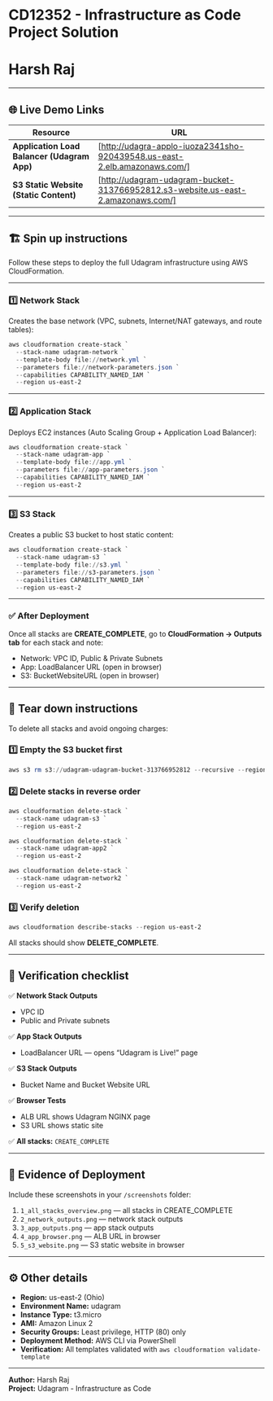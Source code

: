# CD12352 - Infrastructure as Code Project Solution  
# Harsh Raj  

---

## 🌐 Live Demo Links

| Resource | URL |
|-----------|-----|
| **Application Load Balancer (Udagram App)** | [http://udagra-applo-iuoza2341sho-920439548.us-east-2.elb.amazonaws.com/] |
| **S3 Static Website (Static Content)** | [http://udagram-udagram-bucket-313766952812.s3-website.us-east-2.amazonaws.com/] |



---

## 🏗️ Spin up instructions

Follow these steps to deploy the full Udagram infrastructure using AWS CloudFormation.

---

### 1️⃣ Network Stack

Creates the base network (VPC, subnets, Internet/NAT gateways, and route tables):

```powershell
aws cloudformation create-stack `
  --stack-name udagram-network `
  --template-body file://network.yml `
  --parameters file://network-parameters.json `
  --capabilities CAPABILITY_NAMED_IAM `
  --region us-east-2
```

---

### 2️⃣ Application Stack

Deploys EC2 instances (Auto Scaling Group + Application Load Balancer):

```powershell
aws cloudformation create-stack `
  --stack-name udagram-app `
  --template-body file://app.yml `
  --parameters file://app-parameters.json `
  --capabilities CAPABILITY_NAMED_IAM `
  --region us-east-2
```

---

### 3️⃣ S3 Stack

Creates a public S3 bucket to host static content:

```powershell
aws cloudformation create-stack `
  --stack-name udagram-s3 `
  --template-body file://s3.yml `
  --parameters file://s3-parameters.json `
  --capabilities CAPABILITY_NAMED_IAM `
  --region us-east-2
```

---

### ✅ After Deployment

Once all stacks are **CREATE_COMPLETE**, go to **CloudFormation → Outputs tab** for each stack and note:
- Network: VPC ID, Public & Private Subnets
- App: LoadBalancer URL (open in browser)
- S3: BucketWebsiteURL (open in browser)

---

## 🧹 Tear down instructions

To delete all stacks and avoid ongoing charges:

### 1️⃣ Empty the S3 bucket first

```powershell
aws s3 rm s3://udagram-udagram-bucket-313766952812 --recursive --region us-east-2
```

### 2️⃣ Delete stacks in reverse order

```powershell
aws cloudformation delete-stack `
  --stack-name udagram-s3 `
  --region us-east-2

aws cloudformation delete-stack `
  --stack-name udagram-app2 `
  --region us-east-2

aws cloudformation delete-stack `
  --stack-name udagram-network2 `
  --region us-east-2
```

### 3️⃣ Verify deletion

```powershell
aws cloudformation describe-stacks --region us-east-2
```

All stacks should show **DELETE_COMPLETE**.

---

## 🧾 Verification checklist

✅ **Network Stack Outputs**
- VPC ID  
- Public and Private subnets  

✅ **App Stack Outputs**
- LoadBalancer URL — opens “Udagram is Live!” page  

✅ **S3 Stack Outputs**
- Bucket Name and Bucket Website URL  

✅ **Browser Tests**
- ALB URL shows Udagram NGINX page  
- S3 URL shows static site  

✅ **All stacks:** `CREATE_COMPLETE`

---

## 📸 Evidence of Deployment

Include these screenshots in your `/screenshots` folder:

1. `1_all_stacks_overview.png` — all stacks in CREATE_COMPLETE  
2. `2_network_outputs.png` — network stack outputs  
3. `3_app_outputs.png` — app stack outputs  
4. `4_app_browser.png` — ALB URL in browser  
5. `5_s3_website.png` — S3 static website in browser  

---

## ⚙️ Other details

- **Region:** us-east-2 (Ohio)  
- **Environment Name:** udagram  
- **Instance Type:** t3.micro  
- **AMI:** Amazon Linux 2  
- **Security Groups:** Least privilege, HTTP (80) only  
- **Deployment Method:** AWS CLI via PowerShell  
- **Verification:** All templates validated with `aws cloudformation validate-template`

---

**Author:** Harsh Raj  
**Project:** Udagram - Infrastructure as Code  

